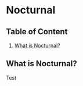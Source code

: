 # Nocturnal

## Table of Content

1.  [What is Nocturnal?](what-is-nocturnal-?)

## What is Nocturnal?

Test